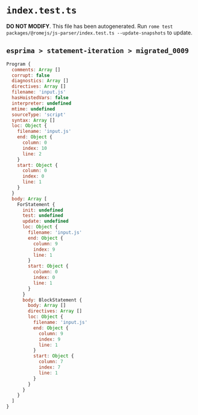 # `index.test.ts`

**DO NOT MODIFY**. This file has been autogenerated. Run `rome test packages/@romejs/js-parser/index.test.ts --update-snapshots` to update.

## `esprima > statement-iteration > migrated_0009`

```javascript
Program {
  comments: Array []
  corrupt: false
  diagnostics: Array []
  directives: Array []
  filename: 'input.js'
  hasHoistedVars: false
  interpreter: undefined
  mtime: undefined
  sourceType: 'script'
  syntax: Array []
  loc: Object {
    filename: 'input.js'
    end: Object {
      column: 0
      index: 10
      line: 2
    }
    start: Object {
      column: 0
      index: 0
      line: 1
    }
  }
  body: Array [
    ForStatement {
      init: undefined
      test: undefined
      update: undefined
      loc: Object {
        filename: 'input.js'
        end: Object {
          column: 9
          index: 9
          line: 1
        }
        start: Object {
          column: 0
          index: 0
          line: 1
        }
      }
      body: BlockStatement {
        body: Array []
        directives: Array []
        loc: Object {
          filename: 'input.js'
          end: Object {
            column: 9
            index: 9
            line: 1
          }
          start: Object {
            column: 7
            index: 7
            line: 1
          }
        }
      }
    }
  ]
}
```
